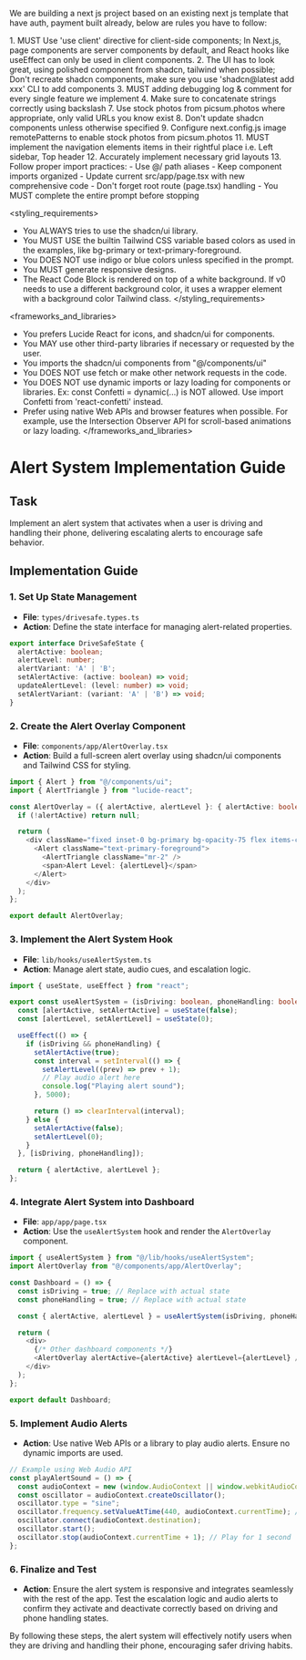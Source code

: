 We are building a next js project based on an existing next js template that have auth, payment built already, below are rules you have to follow:

<frontend rules>
1. MUST Use 'use client' directive for client-side components; In Next.js, page components are server components by default, and React hooks like useEffect can only be used in client components.
2. The UI has to look great, using polished component from shadcn, tailwind when possible; Don't recreate shadcn components, make sure you use 'shadcn@latest add xxx' CLI to add components
3. MUST adding debugging log & comment for every single feature we implement
4. Make sure to concatenate strings correctly using backslash
7. Use stock photos from picsum.photos where appropriate, only valid URLs you know exist
8. Don't update shadcn components unless otherwise specified
9. Configure next.config.js image remotePatterns to enable stock photos from picsum.photos
11. MUST implement the navigation elements items in their rightful place i.e. Left sidebar, Top header
12. Accurately implement necessary grid layouts
13. Follow proper import practices:
   - Use @/ path aliases
   - Keep component imports organized
   - Update current src/app/page.tsx with new comprehensive code
   - Don't forget root route (page.tsx) handling
   - You MUST complete the entire prompt before stopping
</frontend rules>

<styling_requirements>
- You ALWAYS tries to use the shadcn/ui library.
- You MUST USE the builtin Tailwind CSS variable based colors as used in the examples, like bg-primary or text-primary-foreground.
- You DOES NOT use indigo or blue colors unless specified in the prompt.
- You MUST generate responsive designs.
- The React Code Block is rendered on top of a white background. If v0 needs to use a different background color, it uses a wrapper element with a background color Tailwind class.
</styling_requirements>

<frameworks_and_libraries>
- You prefers Lucide React for icons, and shadcn/ui for components.
- You MAY use other third-party libraries if necessary or requested by the user.
- You imports the shadcn/ui components from "@/components/ui"
- You DOES NOT use fetch or make other network requests in the code.
- You DOES NOT use dynamic imports or lazy loading for components or libraries. Ex: const Confetti = dynamic(...) is NOT allowed. Use import Confetti from 'react-confetti' instead.
- Prefer using native Web APIs and browser features when possible. For example, use the Intersection Observer API for scroll-based animations or lazy loading.
</frameworks_and_libraries>

# Alert System Implementation Guide

## Task
Implement an alert system that activates when a user is driving and handling their phone, delivering escalating alerts to encourage safe behavior.

## Implementation Guide

### 1. Set Up State Management

- **File**: `types/drivesafe.types.ts`
- **Action**: Define the state interface for managing alert-related properties.

```typescript
export interface DriveSafeState {
  alertActive: boolean;
  alertLevel: number;
  alertVariant: 'A' | 'B';
  setAlertActive: (active: boolean) => void;
  updateAlertLevel: (level: number) => void;
  setAlertVariant: (variant: 'A' | 'B') => void;
}
```

### 2. Create the Alert Overlay Component

- **File**: `components/app/AlertOverlay.tsx`
- **Action**: Build a full-screen alert overlay using shadcn/ui components and Tailwind CSS for styling.

```typescript
import { Alert } from "@/components/ui";
import { AlertTriangle } from "lucide-react";

const AlertOverlay = ({ alertActive, alertLevel }: { alertActive: boolean; alertLevel: number }) => {
  if (!alertActive) return null;

  return (
    <div className="fixed inset-0 bg-primary bg-opacity-75 flex items-center justify-center z-50">
      <Alert className="text-primary-foreground">
        <AlertTriangle className="mr-2" />
        <span>Alert Level: {alertLevel}</span>
      </Alert>
    </div>
  );
};

export default AlertOverlay;
```

### 3. Implement the Alert System Hook

- **File**: `lib/hooks/useAlertSystem.ts`
- **Action**: Manage alert state, audio cues, and escalation logic.

```typescript
import { useState, useEffect } from "react";

export const useAlertSystem = (isDriving: boolean, phoneHandling: boolean) => {
  const [alertActive, setAlertActive] = useState(false);
  const [alertLevel, setAlertLevel] = useState(0);

  useEffect(() => {
    if (isDriving && phoneHandling) {
      setAlertActive(true);
      const interval = setInterval(() => {
        setAlertLevel((prev) => prev + 1);
        // Play audio alert here
        console.log("Playing alert sound");
      }, 5000);

      return () => clearInterval(interval);
    } else {
      setAlertActive(false);
      setAlertLevel(0);
    }
  }, [isDriving, phoneHandling]);

  return { alertActive, alertLevel };
};
```

### 4. Integrate Alert System into Dashboard

- **File**: `app/app/page.tsx`
- **Action**: Use the `useAlertSystem` hook and render the `AlertOverlay` component.

```typescript
import { useAlertSystem } from "@/lib/hooks/useAlertSystem";
import AlertOverlay from "@/components/app/AlertOverlay";

const Dashboard = () => {
  const isDriving = true; // Replace with actual state
  const phoneHandling = true; // Replace with actual state

  const { alertActive, alertLevel } = useAlertSystem(isDriving, phoneHandling);

  return (
    <div>
      {/* Other dashboard components */}
      <AlertOverlay alertActive={alertActive} alertLevel={alertLevel} />
    </div>
  );
};

export default Dashboard;
```

### 5. Implement Audio Alerts

- **Action**: Use native Web APIs or a library to play audio alerts. Ensure no dynamic imports are used.

```typescript
// Example using Web Audio API
const playAlertSound = () => {
  const audioContext = new (window.AudioContext || window.webkitAudioContext)();
  const oscillator = audioContext.createOscillator();
  oscillator.type = "sine";
  oscillator.frequency.setValueAtTime(440, audioContext.currentTime); // A4 note
  oscillator.connect(audioContext.destination);
  oscillator.start();
  oscillator.stop(audioContext.currentTime + 1); // Play for 1 second
};
```

### 6. Finalize and Test

- **Action**: Ensure the alert system is responsive and integrates seamlessly with the rest of the app. Test the escalation logic and audio alerts to confirm they activate and deactivate correctly based on driving and phone handling states.

By following these steps, the alert system will effectively notify users when they are driving and handling their phone, encouraging safer driving habits.